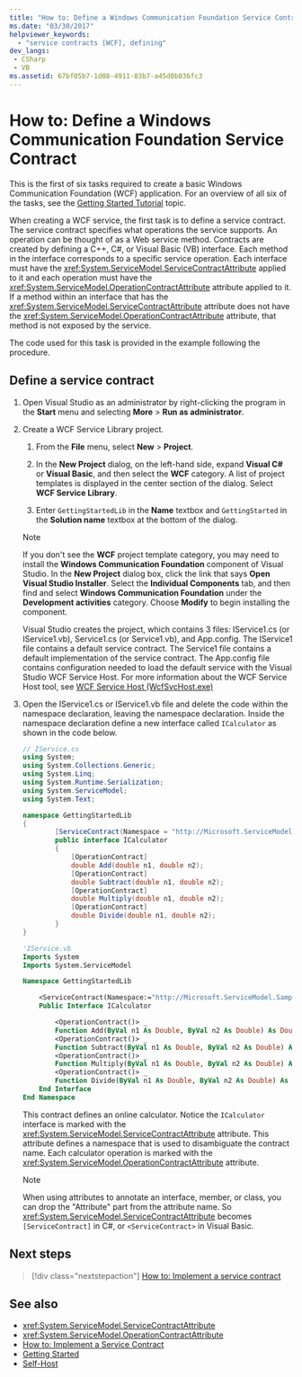 ```yaml
---
title: "How to: Define a Windows Communication Foundation Service Contract"
ms.date: "03/30/2017"
helpviewer_keywords:
  - "service contracts [WCF], defining"
dev_langs:
 - CSharp
 - VB
ms.assetid: 67bf05b7-1d08-4911-83b7-a45d0b036fc3
---
```

# How to: Define a Windows Communication Foundation Service Contract

This is the first of six tasks required to create a basic Windows Communication Foundation (WCF) application. For an overview of all six of the tasks, see the [Getting Started Tutorial](../../../docs/framework/wcf/getting-started-tutorial.md) topic.

 When creating a WCF service, the first task is to define a service contract. The service contract specifies what operations the service supports. An operation can be thought of as a Web service method. Contracts are created by defining a C++, C#, or Visual Basic (VB) interface. Each method in the interface corresponds to a specific service operation. Each interface must have the <xref:System.ServiceModel.ServiceContractAttribute> applied to it and each operation must have the <xref:System.ServiceModel.OperationContractAttribute> attribute applied to it. If a method within an interface that has the <xref:System.ServiceModel.ServiceContractAttribute> attribute does not have the <xref:System.ServiceModel.OperationContractAttribute> attribute, that method is not exposed by the service.

 The code used for this task is provided in the example following the procedure.

## Define a service contract

1. Open Visual Studio as an administrator by right-clicking the program in the **Start** menu and selecting **More** > **Run as administrator**.

2. Create a WCF Service Library project.

   1. From the **File** menu, select **New** > **Project**.

   2. In the **New Project** dialog, on the left-hand side, expand **Visual C#** or **Visual Basic**, and then select the **WCF** category. A list of project templates is displayed in the center section of the dialog. Select **WCF Service Library**.

   3. Enter `GettingStartedLib` in the **Name** textbox and `GettingStarted` in the **Solution name** textbox at the bottom of the dialog.

   > [!NOTE]
   > If you don't see the **WCF** project template category, you may need to install the **Windows Communication Foundation** component of Visual Studio. In the **New Project** dialog box, click the link that says **Open Visual Studio Installer**. Select the **Individual Components** tab, and then find and select **Windows Communication Foundation** under the **Development activities** category. Choose **Modify** to begin installing the component.

   Visual Studio creates the project, which contains 3 files: IService1.cs (or IService1.vb), Service1.cs (or Service1.vb), and App.config. The IService1 file contains a default service contract. The Service1 file contains a default implementation of the service contract. The App.config file contains configuration needed to load the default service with the Visual Studio WCF Service Host. For more information about the WCF Service Host tool, see [WCF Service Host (WcfSvcHost.exe)](../../../docs/framework/wcf/wcf-service-host-wcfsvchost-exe.md)

3. Open the IService1.cs or IService1.vb file and delete the code within the namespace declaration, leaving the namespace declaration. Inside the namespace declaration define a new interface called `ICalculator` as shown in the code below.

    ```csharp
    // IService.cs
    using System;
    using System.Collections.Generic;
    using System.Linq;
    using System.Runtime.Serialization;
    using System.ServiceModel;
    using System.Text;

    namespace GettingStartedLib
    {
            [ServiceContract(Namespace = "http://Microsoft.ServiceModel.Samples")]
            public interface ICalculator
            {
                [OperationContract]
                double Add(double n1, double n2);
                [OperationContract]
                double Subtract(double n1, double n2);
                [OperationContract]
                double Multiply(double n1, double n2);
                [OperationContract]
                double Divide(double n1, double n2);
            }
    }
    ```

    ```vb
    'IService.vb
    Imports System
    Imports System.ServiceModel

    Namespace GettingStartedLib

        <ServiceContract(Namespace:="http://Microsoft.ServiceModel.Samples")> _
        Public Interface ICalculator

            <OperationContract()> _
            Function Add(ByVal n1 As Double, ByVal n2 As Double) As Double
            <OperationContract()> _
            Function Subtract(ByVal n1 As Double, ByVal n2 As Double) As Double
            <OperationContract()> _
            Function Multiply(ByVal n1 As Double, ByVal n2 As Double) As Double
            <OperationContract()> _
            Function Divide(ByVal n1 As Double, ByVal n2 As Double) As Double
        End Interface
    End Namespace
    ```

     This contract defines an online calculator. Notice the `ICalculator` interface is marked with the <xref:System.ServiceModel.ServiceContractAttribute> attribute. This attribute defines a namespace that is used to disambiguate the contract name. Each calculator operation is marked with the <xref:System.ServiceModel.OperationContractAttribute> attribute.

    > [!NOTE]
    > When using attributes to annotate an interface, member, or class, you can drop the "Attribute" part from the attribute name. So <xref:System.ServiceModel.ServiceContractAttribute> becomes `[ServiceContract]` in C#, or `<ServiceContract>` in Visual Basic.

## Next steps

> [!div class="nextstepaction"]
> [How to: Implement a service contract](../../../docs/framework/wcf/how-to-implement-a-wcf-contract.md)

## See also

- <xref:System.ServiceModel.ServiceContractAttribute>
- <xref:System.ServiceModel.OperationContractAttribute>
- [How to: Implement a Service Contract](../../../docs/framework/wcf/how-to-implement-a-wcf-contract.md)
- [Getting Started](../../../docs/framework/wcf/samples/getting-started-sample.md)
- [Self-Host](../../../docs/framework/wcf/samples/self-host.md)